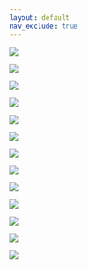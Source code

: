 ```yaml
---
layout: default
nav_exclude: true
---
```


![](/docs/disassembly/images/tech-hardware-disassembly-2012dis01.jpg)

![](/docs/disassembly/images/tech-hardware-disassembly-2012dis02.jpg)

![](/docs/disassembly/images/tech-hardware-disassembly-2012dis03.jpg)

![](/docs/disassembly/images/tech-hardware-disassembly-2012dis04.jpg)

![](/docs/disassembly/images/tech-hardware-disassembly-2012dis05.jpg)

![](/docs/disassembly/images/tech-hardware-disassembly-2012dis06.jpg)

![](/docs/disassembly/images/tech-hardware-disassembly-2012dis07.jpg)

![](/docs/disassembly/images/tech-hardware-disassembly-2012dis08.jpg)

![](/docs/disassembly/images/tech-hardware-disassembly-2012dis09.jpg)

![](/docs/disassembly/images/tech-hardware-disassembly-2012dis10.jpg)

![](/docs/disassembly/images/tech-hardware-disassembly-2012dis11.jpg)

![](/docs/disassembly/images/tech-hardware-disassembly-2012dis12.jpg)

![](/docs/disassembly/images/tech-hardware-disassembly-2012dis13.jpg)
